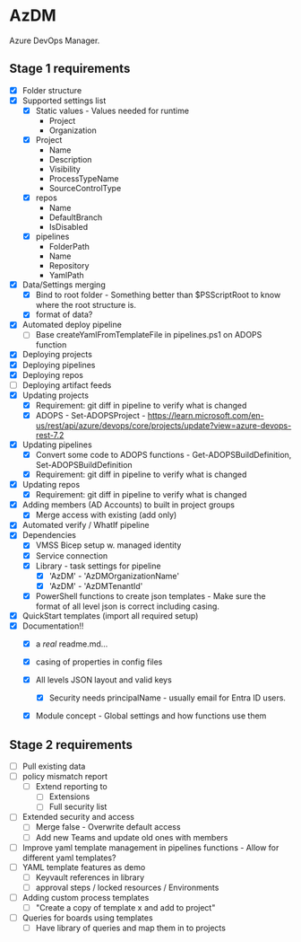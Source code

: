 # AzDM
Azure DevOps Manager.

## Stage 1 requirements

- [x] Folder structure 
- [x] Supported settings list
    - [x] Static values - Values needed for runtime
        - Project
        - Organization
    - [x] Project
        - Name
        - Description
        - Visibility
        - ProcessTypeName
        - SourceControlType
    - [x] repos
        - Name
        - DefaultBranch
        - IsDisabled
    - [x] pipelines
        - FolderPath
        - Name
        - Repository
        - YamlPath
- [x] Data/Settings merging
    - [x] Bind to root folder - Something better than $PSScriptRoot to know where the root structure is.
    - [x] format of data?
- [x] Automated deploy pipeline
    - [ ] Base createYamlFromTemplateFile in pipelines.ps1 on ADOPS function
- [x] Deploying projects
- [x] Deploying pipelines
- [x] Deploying repos
- [ ] Deploying artifact feeds
- [x] Updating projects
    - [x] Requirement: git diff in pipeline to verify what is changed
    - [x] ADOPS - Set-ADOPSProject - https://learn.microsoft.com/en-us/rest/api/azure/devops/core/projects/update?view=azure-devops-rest-7.2
- [x] Updating pipelines
    - [x] Convert some code to ADOPS functions - Get-ADOPSBuildDefinition, Set-ADOPSBuildDefinition
    - [x] Requirement: git diff in pipeline to verify what is changed
- [x] Updating repos
    - [x] Requirement: git diff in pipeline to verify what is changed
- [x] Adding members (AD Accounts) to built in project groups
    - [x] Merge access with existing (add only) 
- [x] Automated verify / WhatIf pipeline
- [x] Dependencies
    - [x] VMSS Bicep setup w. managed identity
    - [x] Service connection
    - [x] Library - task settings for pipeline
        - [x] 'AzDM' - 'AzDMOrganizationName'
        - [x] 'AzDM' - 'AzDMTenantId'
    - [x] PowerShell functions to create json templates - Make sure the format of all level json is correct including casing.
- [x] QuickStart templates (import all required setup)
- [x] Documentation!!
    - [x] a _real_ readme.md...
    - [x] casing of properties in config files
    - [x] All levels JSON layout and valid keys
        - [x] Security needs principalName - usually email for Entra ID users.
    - [x] Module concept - Global settings and how functions use them


## Stage 2 requirements

- [ ] Pull existing data
- [ ] policy mismatch report
  - [ ] Extend reporting to
    - [ ] Extensions
    - [ ] Full security list
- [ ] Extended security and access
    - [ ] Merge false - Overwrite default access
    - [ ] Add new Teams and update old ones with members
- [ ] Improve yaml template management in pipelines functions - Allow for different yaml templates?
- [ ] YAML template features as demo
    - [ ] Keyvault references in library
    - [ ] approval steps / locked resources / Environments
- [ ] Adding custom process templates
    - [ ] "Create a copy of template x and add to project"
- [ ] Queries for boards using templates
    - [ ] Have library of queries and map them in to projects
